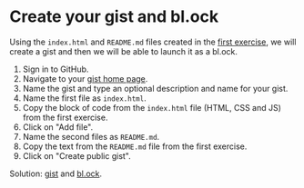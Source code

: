 # Create your gist and bl.ock

Using the `index.html` and `README.md` files created in the [first exercise](exercise.md), we will create a gist and then we will be able to launch it as a bl.ock. 

1. Sign in to GitHub.
2. Navigate to your [gist home page](https://gist.github.com/).
3. Name the gist and type an optional description and name for your gist.
4. Name the first file as `index.html`.
5. Copy the block of code from the `index.html` file (HTML, CSS and JS) from the first exercise.
6. Click on "Add file".
7. Name the second files as `README.md`.
8. Copy the text from the `README.md` file from the first exercise.
9. Click on "Create public gist".

Solution: [gist](https://gist.github.com/ramiroaznar/96c8154b310cad8534b6bf6438fc9b0b) and [bl.ock](https://bl.ocks.org/ramiroaznar/96c8154b310cad8534b6bf6438fc9b0b).

